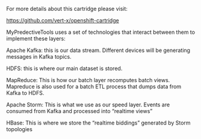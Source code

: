 For more details about this cartridge please visit:
 
https://github.com/vert-x/openshift-cartridge

MyPredectiveTools uses a set of technologies that interact between them to implement these layers:

Apache Kafka: this is our data stream. Different devices will be generating messages in Kafka topics.

HDFS: this is where our main dataset is stored.

MapReduce: This is how our batch layer recomputes batch views. Mapreduce is also used for a batch ETL process that dumps data from Kafka to HDFS.

Apache Storm: This is what we use as our speed layer. Events are consumed from Kafka and processed into “realtime views”

HBase: This is where we store the “realtime biddings” generated by Storm topologies
